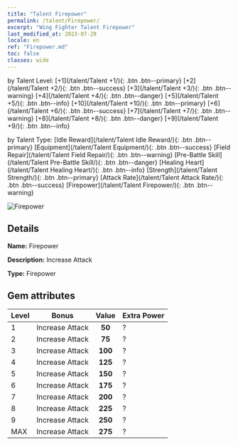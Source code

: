```yaml
---
title: "Talent Firepower"
permalink: /talent/Firepower/
excerpt: "Wing Fighter Talent Firepower"
last_modified_at: 2023-07-29
locale: en
ref: "Firepower.md"
toc: false
classes: wide
---
```




  by Talent Level:  [+1](/talent/Talent +1/){: .btn .btn--primary}   [+2](/talent/Talent +2/){: .btn .btn--success}   [+3](/talent/Talent +3/){: .btn .btn--warning}   [+4](/talent/Talent +4/){: .btn .btn--danger}   [+5](/talent/Talent +5/){: .btn .btn--info}   [+10](/talent/Talent +10/){: .btn .btn--primary}   [+6](/talent/Talent +6/){: .btn .btn--success}   [+7](/talent/Talent +7/){: .btn .btn--warning}   [+8](/talent/Talent +8/){: .btn .btn--danger}   [+9](/talent/Talent +9/){: .btn .btn--info} 

  by Talent Type:  [Idle Reward](/talent/Talent Idle Reward/){: .btn .btn--primary}   [Equipment](/talent/Talent Equipment/){: .btn .btn--success}   [Field Repair](/talent/Talent Field Repair/){: .btn .btn--warning}   [Pre-Battle Skill](/talent/Talent Pre-Battle Skill/){: .btn .btn--danger}   [Healing Heart](/talent/Talent Healing Heart/){: .btn .btn--info}   [Strength](/talent/Talent Strength/){: .btn .btn--primary}   [Attack Rate](/talent/Talent Attack Rate/){: .btn .btn--success}   [Firepower](/talent/Talent Firepower/){: .btn .btn--warning} 

 ![Firepower](/images/talent/Talent_2.png)

## Details

 **Name:** Firepower 

 **Description:** Increase Attack 

 **Type:** Firepower 

## Gem attributes

  |  Level |     Bonus     |   Value   | Extra Power |
  |:-------|:-------------:|:---------:|:---------|
  | 1  | Increase Attack  | **50**  | ? |
  | 2  | Increase Attack  | **75**  | ? |
  | 3  | Increase Attack  | **100**  | ? |
  | 4  | Increase Attack  | **125**  | ? |
  | 5  | Increase Attack  | **150**  | ? |
  | 6  | Increase Attack  | **175**  | ? |
  | 7  | Increase Attack  | **200**  | ? |
  | 8  | Increase Attack  | **225**  | ? |
  | 9  | Increase Attack  | **250**  | ? |
  | MAX  | Increase Attack  | **275**  | ? |

